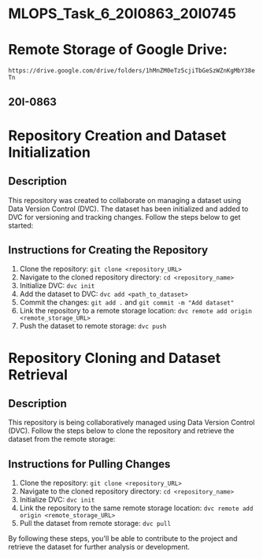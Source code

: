 # MLOPS_Task_6_20I0863_20I0745
# Remote Storage of Google Drive:
`https://drive.google.com/drive/folders/1hMnZM0eTz5cjiTbGeSzWZnKgMbY38eTn`

## 20I-0863

# Repository Creation and Dataset Initialization

## Description
This repository was created to collaborate on managing a dataset using Data Version Control (DVC). The dataset has been initialized and added to DVC for versioning and tracking changes. Follow the steps below to get started:

## Instructions for Creating the Repository
1. Clone the repository: `git clone <repository_URL>`
3. Navigate to the cloned repository directory: `cd <repository_name>`
4. Initialize DVC: `dvc init`
5. Add the dataset to DVC: `dvc add <path_to_dataset>`
6. Commit the changes: `git add .` and `git commit -m "Add dataset"`
7. Link the repository to a remote storage location: `dvc remote add origin <remote_storage_URL>`
8. Push the dataset to remote storage: `dvc push`

# Repository Cloning and Dataset Retrieval

## Description
This repository is being collaboratively managed using Data Version Control (DVC). Follow the steps below to clone the repository and retrieve the dataset from the remote storage:

## Instructions for Pulling Changes
1. Clone the repository: `git clone <repository_URL>`
2. Navigate to the cloned repository directory: `cd <repository_name>`
3. Initialize DVC: `dvc init`
4. Link the repository to the same remote storage location: `dvc remote add origin <remote_storage_URL>`
5. Pull the dataset from remote storage: `dvc pull`

By following these steps, you'll be able to contribute to the project and retrieve the dataset for further analysis or development.
